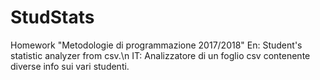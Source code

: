 # StudStats
Homework "Metodologie di programmazione 2017/2018"
En:
Student's statistic analyzer from csv.\n
IT:
Analizzatore di un foglio csv contenente diverse info sui vari studenti.

